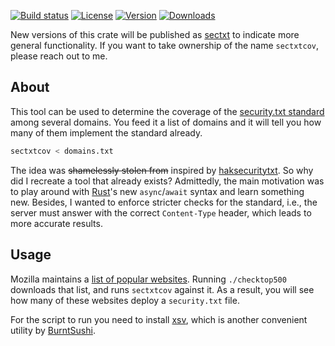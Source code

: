 [![Build status](https://img.shields.io/travis/eikendev/sectxtcov/master)](https://travis-ci.org/github/eikendev/sectxtcov/builds/)
[![License](https://img.shields.io/crates/l/sectxtcov)](https://crates.io/crates/sectxtcov)
[![Version](https://img.shields.io/crates/v/sectxtcov)](https://crates.io/crates/sectxtcov)
[![Downloads](https://img.shields.io/crates/d/sectxtcov)](https://crates.io/crates/sectxtcov)

New versions of this crate will be published as [sectxt](https://crates.io/crates/sectxt) to indicate more general functionality.
If you want to take ownership of the name `sectxtcov`, please reach out to me.

## About

This tool can be used to determine the coverage of the [security.txt standard](https://securitytxt.org/) among several domains.
You feed it a list of domains and it will tell you how many of them implement the standard already.
```bash
sectxtcov < domains.txt
```

The idea was ~~shamelessly stolen from~~ inspired by [haksecuritytxt](https://github.com/hakluke/haksecuritytxt).
So why did I recreate a tool that already exists?
Admittedly, the main motivation was to play around with [Rust](https://www.rust-lang.org/)'s new `async`/`await` syntax and learn something new.
Besides, I wanted to enforce stricter checks for the standard, i.e., the server must answer with the correct `Content-Type` header, which leads to more accurate results.

## Usage

Mozilla maintains a [list of popular websites](https://moz.com/top500).
Running `./checktop500` downloads that list, and runs `sectxtcov` against it.
As a result, you will see how many of these websites deploy a `security.txt` file.

For the script to run you need to install [xsv](https://github.com/BurntSushi/xsv), which is another convenient utility by [BurntSushi](https://github.com/BurntSushi).
